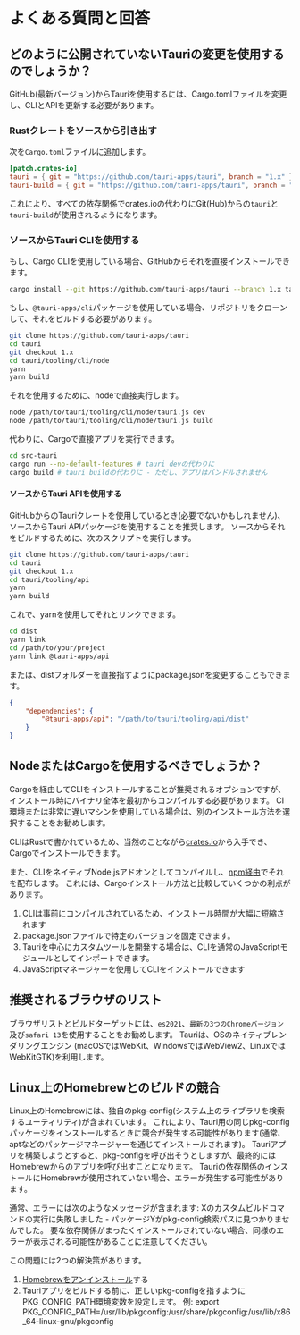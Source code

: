 # よくある質問と回答

## どのように公開されていないTauriの変更を使用するのでしょうか？

GitHub(最新バージョン)からTauriを使用するには、Cargo.tomlファイルを変更し、CLIとAPIを更新する必要があります。

### Rustクレートをソースから引き出す

次を`Cargo.toml`ファイルに追加します。

```toml
[patch.crates-io]
tauri = { git = "https://github.com/tauri-apps/tauri", branch = "1.x" }
tauri-build = { git = "https://github.com/tauri-apps/tauri", branch = "1.x" }
```

これにより、すべての依存関係でcrates.ioの代わりにGit(Hub)からの`tauri`と`tauri-build`が使用されるようになります。

### ソースからTauri CLIを使用する

もし、Cargo CLIを使用している場合、GitHubからそれを直接インストールできます。

```sh
cargo install --git https://github.com/tauri-apps/tauri --branch 1.x tauri-cli
```

もし、`@tauri-apps/cli`パッケージを使用している場合、リポジトリをクローンして、それをビルドする必要があります。

```sh
git clone https://github.com/tauri-apps/tauri
cd tauri
git checkout 1.x
cd tauri/tooling/cli/node
yarn
yarn build
```

それを使用するために、nodeで直接実行します。

```sh
node /path/to/tauri/tooling/cli/node/tauri.js dev
node /path/to/tauri/tooling/cli/node/tauri.js build
```

代わりに、Cargoで直接アプリを実行できます。

```sh
cd src-tauri
cargo run --no-default-features # tauri devの代わりに
cargo build # tauri buildの代わりに - ただし、アプリはバンドルされません
```

#### ソースからTauri APIを使用する

GitHubからのTauriクレートを使用しているとき(必要でないかもしれません)、ソースからTauri APIパッケージを使用することを推奨します。
ソースからそれをビルドするために、次のスクリプトを実行します。

```sh
git clone https://github.com/tauri-apps/tauri
cd tauri
git checkout 1.x
cd tauri/tooling/api
yarn
yarn build
```

これで、yarnを使用してそれとリンクできます。

```sh
cd dist
yarn link
cd /path/to/your/project
yarn link @tauri-apps/api
```

または、distフォルダーを直接指すようにpackage.jsonを変更することもできます。

```json
{
    "dependencies": {
        "@tauri-apps/api": "/path/to/tauri/tooling/api/dist"
    }
}
```

## NodeまたはCargoを使用するべきでしょうか？

Cargoを経由してCLIをインストールすることが推奨されるオプションですが、インストール時にバイナリ全体を最初からコンパイルする必要があります。
CI環境または非常に遅いマシンを使用している場合は、別のインストール方法を選択することをお勧めします。

CLIはRustで書かれているため、当然のことながら[crates.io](https://crates.io/crates/tauri-cli)から入手でき、Cargoでインストールできます。

また、CLIをネイティブNode.jsアドオンとしてコンパイルし、[npm経由](https://www.npmjs.com/package/@tauri-apps/cli)でそれを配布します。
これには、Cargoインストール方法と比較していくつかの利点があります。

1. CLIは事前にコンパイルされているため、インストール時間が大幅に短縮されます
2. package.jsonファイルで特定のバージョンを固定できます。
3. Tauriを中心にカスタムツールを開発する場合は、CLIを通常のJavaScriptモジュールとしてインポートできます。
4. JavaScriptマネージャーを使用してCLIをインストールできます

## 推奨されるブラウザのリスト

ブラウザリストとビルドターゲットには、`es2021`、`最新の3つのChromeバージョン`及び`safari 13`を使用することをお勧めします。
Tauriは、OSのネイティブレンダリングエンジン (macOSではWebKit、WindowsではWebView2、LinuxではWebKitGTK)を利用します。

## Linux上のHomebrewとのビルドの競合

Linux上のHomebrewには、独自のpkg-config(システム上のライブラリを検索するユーティリティ)が含まれています。
これにより、Tauri用の同じpkg-configパッケージをインストールするときに競合が発生する可能性があります(通常、aptなどのパッケージマネージャーを通じてインストールされます)。
Tauriアプリを構築しようとすると、pkg-configを呼び出そうとしますが、最終的にはHomebrewからのアプリを呼び出すことになります。
Tauriの依存関係のインストールにHomebrewが使用されていない場合、エラーが発生する可能性があります。

通常、エラーには次のようなメッセージが含まれます: Xのカスタムビルドコマンドの実行に失敗しました - パッケージYがpkg-config検索パスに見つかりませんでした。
要な依存関係がまったくインストールされていない場合、同様のエラーが表示される可能性があることに注意してください。

この問題には2つの解決策があります。

1. [Homebrewをアンインストール](https://docs.brew.sh/FAQ#how-do-i-uninstall-homebrew)する
2. Tauriアプリをビルドする前に、正しいpkg-configを指すようにPKG_CONFIG_PATH環境変数を設定します。
   例: export PKG_CONFIG_PATH=/usr/lib/pkgconfig:/usr/share/pkgconfig:/usr/lib/x86_64-linux-gnu/pkgconfig
